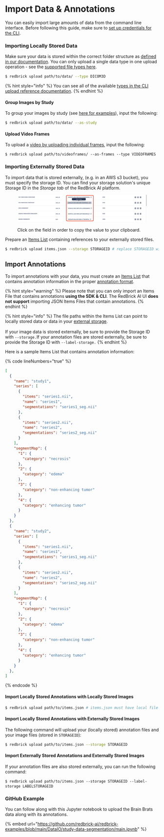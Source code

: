 # Import Data & Annotations

You can easily import large amounts of data from the command line interface. Before following this guide, make sure to [set up credentials for the CLI](./).

### Importing Locally Stored Data

Make sure your data is stored within the correct folder structure as [defined in our documentation](../../importing-data/direct-data-upload.md). You can only upload a single data type in one upload operation - see the [supported file types here](../../importing-data/direct-data-upload.md).

```bash
$ redbrick upload path/to/data/ --type DICOM3D
```

{% hint style="info" %}
You can see all of the available [types in the CLI upload reference documentation](https://redbrick-sdk.readthedocs.io/en/stable/cli.html#Positional%20Arguments\_repeat8).
{% endhint %}

#### Group Images by Study

To group your images by study (see [here for examples](../../importing-data/direct-data-upload.md)), input the following:&#x20;

```bash
$ redbrick upload path/to/data/ --as-study
```

#### Upload Video Frames

To upload a [video by uploading individual frames](../../importing-data/direct-data-upload.md#video-frames), input the following:

```
$ redbrick upload path/to/videoframes/ --as-frames --type VIDEOFRAMES
```

### Importing Externally Stored Data

To import data that is stored externally, (e.g. in an AWS s3 bucket), you must specify the storage ID. You can find your storage solution's unique Storage ID in the _Storage tab_ of the RedBrick AI platform.

<div data-full-width="true">

<figure><img src="../../.gitbook/assets/Screenshot 2023-08-18 at 2.59.17 PM.png" alt=""><figcaption><p>Click on the field in order to copy the value to your clipboard.</p></figcaption></figure>

</div>

Prepare an [Items List](../../importing-data/import-cloud-data.md#items-list) containing references to your externally stored files.

```bash
$ redbrick upload items.json --storage STORAGEID # replace STORAGEID with your Storage ID
```

## Import Annotations

To import annotations with your data, you must create an [Items List](../../importing-data/import-cloud-data/creating-an-items-list.md) that contains annotation information in the proper [annotation format](../formats/full-format-reference.md).

{% hint style="warning" %}
Please note that you can only import an Items File that contains annotations **using the SDK & CLI**. The RedBrick AI UI **does not support** importing JSON Items Files that contain annotations.
{% endhint %}

{% hint style="info" %}
The file paths within the Items List can point to locally stored data or data in your [external storage](../../importing-data/import-cloud-data/creating-an-items-list.md). \
\
If your image data is stored externally, be sure to provide the Storage ID with `--storage.`If your annotation files are stored externally, be sure to provide the Storage ID with `--label-storage.`
{% endhint %}

Here is a sample Items List that contains annotation information:&#x20;

{% code lineNumbers="true" %}
```json
[
  {
    "name": "study1",
    "series": [
      {
        "items": "series1.nii",
        "name": "series1",
        "segmentations": "series1_seg.nii"
      },
      {
        "items": "series2.nii",
        "name": "series2",
        "segmentations": "series2_seg.nii"
      }
    ],
    "segmentMap": {
      "1": {
        "category": "necrosis"
      },
      "2": {
        "category": "edema"
      },
      "3": {
        "category": "non-enhancing tumor"
      },
      "4": {
        "category": "enhancing tumor"
      }
    }
  },
  {
    "name": "study2",
    "series": [
      {
        "items": "series1.nii",
        "name": "series1",
        "segmentations": "series1_seg.nii"
      },
      {
        "items": "series2.nii",
        "name": "series2",
        "segmentations": "series2_seg.nii"
      }
    ],
    "segmentMap": {
      "1": {
        "category": "necrosis"
      },
      "2": {
        "category": "edema"
      },
      "3": {
        "category": "non-enhancing tumor"
      },
      "4": {
        "category": "enhancing tumor"
      }
    }
  },
]
```
{% endcode %}

#### Import Locally Stored Annotations with Locally Stored Images

```bash
$ redbrick upload path/to/items.json # items.json must have local file paths.
```

#### Import Locally Stored Annotations with Externally Stored Images

The following command will upload your (locally stored) annotation files and your image files (stored in `STORAGEID`):

```bash
$ redbrick upload path/to/items.json --storage STORAGEID
```

#### Import Externally Stored Annotations and Externally Stored Images

If your annotation files are also stored externally, you can run the following command:&#x20;

```
$ redbrick upload path/to/items.json --storage STORAGEID --label-storage LABELSTORAGEID
```

### GitHub Example

You can follow along with this Jupyter notebook to upload the Brain Brats data along with its annotations.&#x20;

{% embed url="https://github.com/redbrick-ai/redbrick-examples/blob/main/DataIO/study-data-segmentation/main.ipynb" %}
